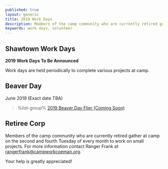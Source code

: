 ```yaml
---
published: true
layout: generic
title: 2019 Work Days
description: Members of the camp community who are currently retired gather at camp on the second and fourth Tuesday of every month to work on small projects. Your help is greatly appreciated!
keywords: work days, volunteer
---
```


## Shawtown Work Days

**2019 Work Days To Be Announced**

Work days are held periodically to complete various projects at camp.

## Beaver Day

June 2019 (Exact date TBA)

> %list-group%
> <a href="" class="list-group-item">2019 Beaver Day Flier (Coming Soon)</a>

## Retiree Corp

Members of the camp community who are currently retired gather at camp on the
second and fourth Tuesday of every month to work on small projects. For more
information contact Ranger Frank at [rangerfrank@campworkcoeman.org](mailto:rangerfrank@campworkcoeman.org).

Your help is greatly appreciated!
